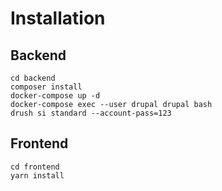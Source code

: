 # Installation

## Backend

```
cd backend
composer install
docker-compose up -d
docker-compose exec --user drupal drupal bash
drush si standard --account-pass=123
```

## Frontend

```
cd frontend
yarn install
```
